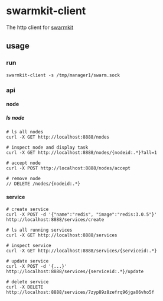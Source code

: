 # swarmkit-client

The http client for [swarmkit](https://github.com/docker/swarmkit)

## usage

### run

```
swarmkit-client -s /tmp/manager1/swarm.sock
```

### api

#### node

##### ls node

```
# ls all nodes
curl -X GET http://localhost:8888/nodes

# inspect node and display task
curl -X GET http://localhost:8888/nodes/{nodeid:.*}?all=1

# accept node
curl -X POST http://localhost:8888/nodes/accept

# remove node
// DELETE /nodes/{nodeid:.*}
```

#### service

```
# create service
curl -X POST -d '{"name":"redis", "image":"redis:3.0.5"}' http://localhost:8888/services/create

# ls all running services
curl -X GET http://localhost:8888/services

# inspect service
curl -X GET http://localhost:8888/services/{serviceid:.*}

# update service
curl -X POST -d '{...}' http://localhost:8888/services/{serviceid:.*}/update

# delete service
curl -X DELETE http://localhost:8888/services/7zyp89z8zefrq96jga06vho5f
```
